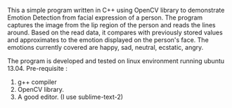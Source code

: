 This a simple program written in C++ using OpenCV library to demonstrate Emotion Detection from facial expression of a person.
The program captures the image from the lip region of the person and reads the lines around. Based on the read data, it compares
with previously stored values and approximates to the emotion displayed on the person's face.
The emotions currently covered are happy, sad, neutral, ecstatic, angry.

The program is developed and tested on linux environment running ubuntu 13.04.
Pre-requisite : 
1. g++ compiler
2. OpenCV library.
3. A good editor. (I use sublime-text-2)


